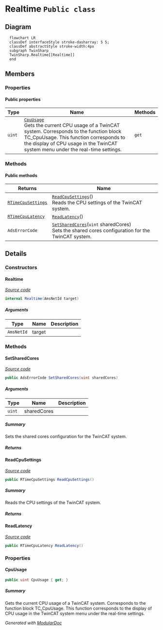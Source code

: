 # Realtime `Public class`

## Diagram
```mermaid
  flowchart LR
  classDef interfaceStyle stroke-dasharray: 5 5;
  classDef abstractStyle stroke-width:4px
  subgraph TwinSharp
  TwinSharp.Realtime[[Realtime]]
  end
```

## Members
### Properties
#### Public  properties
| Type | Name | Methods |
| --- | --- | --- |
| `uint` | [`CpuUsage`](#cpuusage)<br>Gets the current CPU usage of a TwinCAT system. Corresponds to the function block TC_CpuUsage. This function corresponds to the display of CPU usage in the TwinCAT system menu under the real-time settings. | `get` |

### Methods
#### Public  methods
| Returns | Name |
| --- | --- |
| [`RTimeCpuSettings`](./RTimeCpuSettings.md) | [`ReadCpuSettings`](#readcpusettings)()<br>Reads the CPU settings of the TwinCAT system. |
| [`RTimeCpuLatency`](./RTimeCpuLatency.md) | [`ReadLatency`](#readlatency)() |
| `AdsErrorCode` | [`SetSharedCores`](#setsharedcores)(`uint` sharedCores)<br>Sets the shared cores configuration for the TwinCAT system. |

## Details
### Constructors
#### Realtime
[*Source code*](https://github.com///blob//TwinSharp/Realtime.cs#L9)
```csharp
internal Realtime(AmsNetId target)
```
##### Arguments
| Type | Name | Description |
| --- | --- | --- |
| `AmsNetId` | target |   |

### Methods
#### SetSharedCores
[*Source code*](https://github.com///blob//TwinSharp/Realtime.cs#L22)
```csharp
public AdsErrorCode SetSharedCores(uint sharedCores)
```
##### Arguments
| Type | Name | Description |
| --- | --- | --- |
| `uint` | sharedCores |  |

##### Summary
Sets the shared cores configuration for the TwinCAT system.

##### Returns


#### ReadCpuSettings
[*Source code*](https://github.com///blob//TwinSharp/Realtime.cs#L62)
```csharp
public RTimeCpuSettings ReadCpuSettings()
```
##### Summary
Reads the CPU settings of the TwinCAT system.

##### Returns


#### ReadLatency
[*Source code*](https://github.com///blob//TwinSharp/Realtime.cs#L89)
```csharp
public RTimeCpuLatency ReadLatency()
```

### Properties
#### CpuUsage
```csharp
public uint CpuUsage { get; }
```
##### Summary
Gets the current CPU usage of a TwinCAT system. Corresponds to the function block TC_CpuUsage. This function corresponds to the display of CPU usage in the TwinCAT system menu under the real-time settings.

*Generated with* [*ModularDoc*](https://github.com/hailstorm75/ModularDoc)
